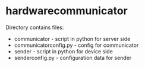 # hardwarecommunicator

Directory contains files:
  - communicator             - script in python for server side
  - communicatorconfig.py    - config for communicator
  - sender                   - script in python for device side
  - senderconfig.py          - configuration data for sender
